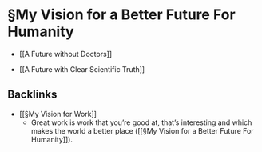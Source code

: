 # §My Vision for a Better Future For Humanity
* [[A Future without Doctors]]

* [[A Future with Clear Scientific Truth]]

## Backlinks
* [[§My Vision for Work]]
	* Great work is work that you’re good at, that’s interesting and which makes the world a better place ([[§My Vision for a Better Future For Humanity]]).

<!-- {BearID:A1E3A34E-6435-4C62-A838-D809D925379E-44603-000000859C099CB5} -->
